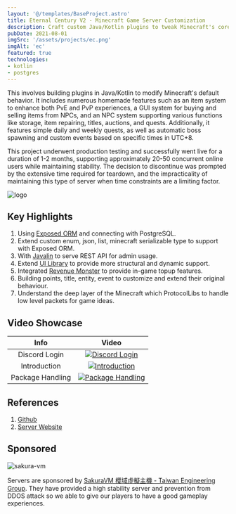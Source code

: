 ```yaml
---
layout: '@/templates/BaseProject.astro'
title: Eternal Century V2 - Minecraft Game Server Customization
description: Craft custom Java/Kotlin plugins to tweak Minecraft's core, adding features like enhanced item systems, NPC-driven trade, and automated quests/events based on UTC+8 time.
pubDate: 2021-08-01
imgSrc: '/assets/projects/ec.png'
imgAlt: 'ec'
featured: true
technologies:
- kotlin
- postgres
---
```


This involves building plugins in Java/Kotlin to modify Minecraft's default behavior. It includes numerous homemade features such as an item system to enhance both PvE and PvP experiences, a GUI system for buying and selling items from NPCs, and an NPC system supporting various functions like storage, item repairing, titles, auctions, and quests. Additionally, it features simple daily and weekly quests, as well as automatic boss spawning and custom events based on specific times in UTC+8.

This project underwent production testing and successfully went live for a duration of 1-2 months, supporting approximately 20-50 concurrent online users while maintaining stability. The decision to discontinue was prompted by the extensive time required for teardown, and the impracticality of maintaining this type of server when time constraints are a limiting factor.

![logo](/assets/projects/ec-logo.jpeg)

## Key Highlights

1. Using [Exposed ORM](https://github.com/JetBrains/Exposed) and connecting with PostgreSQL.
2. Extend custom enum, json, list, minecraft serializable type to support with Exposed ORM.
3. With [Javalin](https://javalin.io/) to serve REST API for admin usage.
4. Extend [UI Library](https://github.com/ReactantDev) to provide more structural and dynamic support.
5. Integrated [Revenue Monster](https://revenuemonster.my/) to provide in-game topup features.
6. Building points, title, entity, event to customize and extend their original behaviour.
7. Understand the deep layer of the Minecraft which ProtocolLibs to handle low level packets for game ideas.

## Video Showcase 

| Info | Video |
| :-: | :-: |
| Discord Login |[![Discord Login](https://img.youtube.com/vi/TGLFg32Wwg0/1.jpg)](https://www.youtube.com/watch?v=TGLFg32Wwg0) | 
| Introduction | [![Introduction](https://img.youtube.com/vi/-teZknBAOVA/1.jpg)](https://www.youtube.com/watch?v=-teZknBAOVA)|
| Package Handling | [![Package Handling](https://img.youtube.com/vi/HtnfJVgbPs8/1.jpg)](https://www.youtube.com/watch?v=HtnfJVgbPs8) | 

## References 

1. <a href="https://github.com/Oskang09/EternalCentury" target="_blank">Github</a>
2. <a href="https://eternalcentury.blogspot.com/" target="_blank">Server Website</a>

## Sponsored

![sakura-vm](/assets/projects/ec-sponsor.png)

Servers are sponsored by [SakuraVM 櫻域虛擬主機 - Taiwan Engineering Group](https://www.sakuravm.net/). They have provided a high stability server and prevention from DDOS attack so we able to give our players to have a good gameplay experiences.